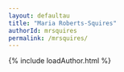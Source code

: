 ```yaml
---
layout: defaultau
title: "Maria Roberts-Squires"
authorId: mrsquires
permalink: /mrsquires/
---
```

{% include loadAuthor.html %}
<script>
    $(document).ready(function(){
        showAuthorBio('{{ page.authorId }}');
   });
</script>